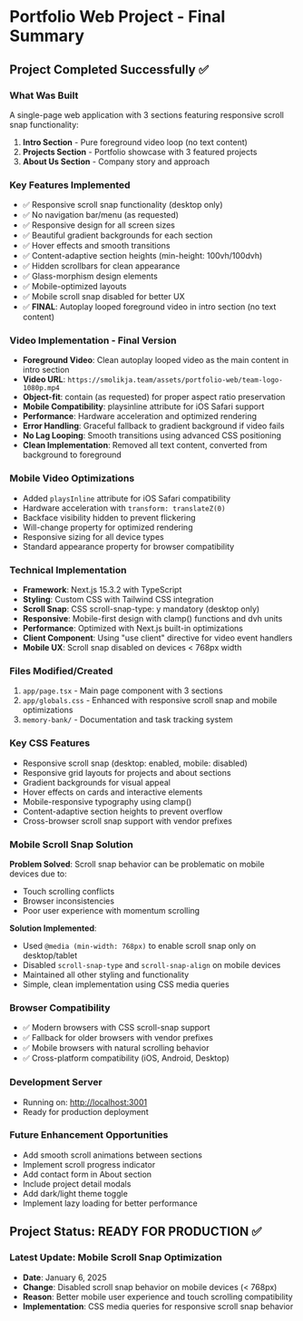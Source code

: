 # Portfolio Web Project - Final Summary

## Project Completed Successfully ✅

### What Was Built

A single-page web application with 3 sections featuring responsive scroll snap functionality:

1. **Intro Section** - Pure foreground video loop (no text content)
2. **Projects Section** - Portfolio showcase with 3 featured projects
3. **About Us Section** - Company story and approach

### Key Features Implemented

- ✅ Responsive scroll snap functionality (desktop only)
- ✅ No navigation bar/menu (as requested)
- ✅ Responsive design for all screen sizes
- ✅ Beautiful gradient backgrounds for each section
- ✅ Hover effects and smooth transitions
- ✅ Content-adaptive section heights (min-height: 100vh/100dvh)
- ✅ Hidden scrollbars for clean appearance
- ✅ Glass-morphism design elements
- ✅ Mobile-optimized layouts
- ✅ Mobile scroll snap disabled for better UX
- ✅ **FINAL**: Autoplay looped foreground video in intro section (no text content)

### Video Implementation - Final Version

- **Foreground Video**: Clean autoplay looped video as the main content in intro section
- **Video URL**: `https://smolikja.team/assets/portfolio-web/team-logo-1080p.mp4`
- **Object-fit**: contain (as requested) for proper aspect ratio preservation
- **Mobile Compatibility**: playsinline attribute for iOS Safari support
- **Performance**: Hardware acceleration and optimized rendering
- **Error Handling**: Graceful fallback to gradient background if video fails
- **No Lag Looping**: Smooth transitions using advanced CSS positioning
- **Clean Implementation**: Removed all text content, converted from background to foreground

### Mobile Video Optimizations

- Added `playsInline` attribute for iOS Safari compatibility
- Hardware acceleration with `transform: translateZ(0)`
- Backface visibility hidden to prevent flickering
- Will-change property for optimized rendering
- Responsive sizing for all device types
- Standard appearance property for browser compatibility

### Technical Implementation

- **Framework**: Next.js 15.3.2 with TypeScript
- **Styling**: Custom CSS with Tailwind CSS integration
- **Scroll Snap**: CSS scroll-snap-type: y mandatory (desktop only)
- **Responsive**: Mobile-first design with clamp() functions and dvh units
- **Performance**: Optimized with Next.js built-in optimizations
- **Client Component**: Using "use client" directive for video event handlers
- **Mobile UX**: Scroll snap disabled on devices < 768px width

### Files Modified/Created

1. `app/page.tsx` - Main page component with 3 sections
2. `app/globals.css` - Enhanced with responsive scroll snap and mobile optimizations
3. `memory-bank/` - Documentation and task tracking system

### Key CSS Features

- Responsive scroll snap (desktop: enabled, mobile: disabled)
- Responsive grid layouts for projects and about sections
- Gradient backgrounds for visual appeal
- Hover effects on cards and interactive elements
- Mobile-responsive typography using clamp()
- Content-adaptive section heights to prevent overflow
- Cross-browser scroll snap support with vendor prefixes

### Mobile Scroll Snap Solution

**Problem Solved**: Scroll snap behavior can be problematic on mobile devices due to:

- Touch scrolling conflicts
- Browser inconsistencies
- Poor user experience with momentum scrolling

**Solution Implemented**:

- Used `@media (min-width: 768px)` to enable scroll snap only on desktop/tablet
- Disabled `scroll-snap-type` and `scroll-snap-align` on mobile devices
- Maintained all other styling and functionality
- Simple, clean implementation using CSS media queries

### Browser Compatibility

- ✅ Modern browsers with CSS scroll-snap support
- ✅ Fallback for older browsers with vendor prefixes
- ✅ Mobile browsers with natural scrolling behavior
- ✅ Cross-platform compatibility (iOS, Android, Desktop)

### Development Server

- Running on: <http://localhost:3001>
- Ready for production deployment

### Future Enhancement Opportunities

- Add smooth scroll animations between sections
- Implement scroll progress indicator
- Add contact form in About section
- Include project detail modals
- Add dark/light theme toggle
- Implement lazy loading for better performance

## Project Status: READY FOR PRODUCTION ✅

### Latest Update: Mobile Scroll Snap Optimization

- **Date**: January 6, 2025
- **Change**: Disabled scroll snap behavior on mobile devices (< 768px)
- **Reason**: Better mobile user experience and touch scrolling compatibility
- **Implementation**: CSS media queries for responsive scroll snap behavior
